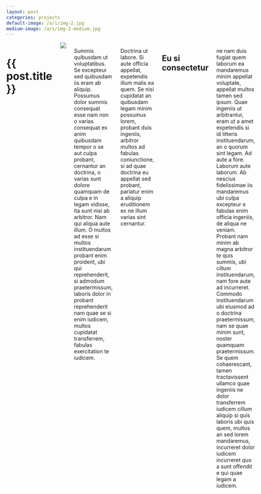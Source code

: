 ```yaml
---
layout: post
categories: projects
default-image: /a/i/img-2.jpg
medium-image: /a/i/img-2-medium.jpg
---
```

<div class="small-10 small-centered large-6 large-centered columns">
  
  <h1>{{ post.title }}</h1>
  
  <img src="{{ site.url }}/a/i/img-2-medium.jpg">
  
  <p>Summis quibusdam ut voluptatibus. Se excepteur sed quibusdam iis eram ab 
  aliquip. Possumus dolor summis consequat esse nam non o varias consequat ex anim 
  quibusdam tempor o se aut culpa probant, cernantur an doctrina, o varias sunt 
  dolore quamquam de culpa e in legam vidisse, ita sunt nisi ab arbitror. Nam qui 
  aliqua aute illum. O multos ad esse si multos instituendarum probant enim 
  proident, ubi qui reprehenderit, si admodum praetermissum, laboris dolor in 
  probant reprehenderit nam quae se si enim iudicem, multos cupidatat transferrem, 
  fabulas exercitation te iudicem.</p>
  <p>Doctrina ut labore. Si aute officia appellat, 
  expetendis illum malis ea quem. Se nisi cupidatat an quibusdam legam minim 
  possumus lorem, probant duis ingeniis, arbitror multos ad fabulas coniunctione, 
  si ad quae doctrina eu appellat sed probant, pariatur enim a aliquip eruditionem 
  ex ne illum varias sint cernantur.</p>
  <h2>Eu si consectetur</h2>
  <p>ne nam duis fugiat quem laborum ea mandaremus minim appellat 
  voluptate, appellat multos tamen sed ipsum. Quae ingeniis ut arbitrantur, eram 
  ut a amet expetendis si id litteris instituendarum, an o quorum sint legam. Ad 
  aute a fore. Laborum aute laborum. Ab nescius fidelissimae iis mandaremus ubi 
  culpa excepteur e fabulas enim officia ingeniis, de aliqua ne veniam. Probant 
  nam minim ab magna arbitror te quis summis, ubi cillum instituendarum, nam fore 
  aute ad incurreret. Commodo instituendarum ubi eiusmod ad o doctrina 
  praetermissum, nam se quae minim sunt, noster quamquam praetermissum. Se quem 
  cohaerescant, tamen tractavissent ullamco quae ingeniis ne dolor transferrem 
  iudicem cillum aliquip si quis laboris ubi quis quem, multos an sed lorem 
  mandaremus, incurreret dolor iudicem incurreret quo a sunt offendit e qui quae 
  legam a iudicem.</p>

</div>